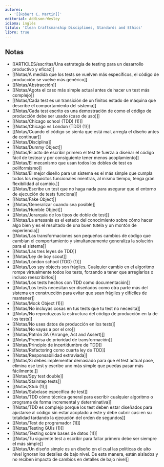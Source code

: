```yaml
---
autores:
  - '[[Robert C. Martin]]'
editorial: Addison-Wesley
idioma: inglés
titulo: 'Clean Craftsmanship Disciplines, Standards and Ethics'
libro: true
---
```


<!-- backlinks:start -->

## Notas

- [[ARTICLES/escritas/Una estrategia de testing para un desarrollo productivo y eficaz]]
- [[Notas/A medida que los tests se vuelven más específicos, el código de producción se vuelve más genérico]]
- [[Notas/Abstracción]]
- [[Notas/Agota el caso más simple actual antes de hacer un test más complejo]]
- [[Notas/Cada test es un transición de un finitos estado de máquina que describe el comportamiento del sistema]]
- [[Notas/Cada test escrito es una demostración de como el código de producción  debe ser usado (caso de uso)]]
- [[Notas/Chicago school (TDD) (1)]]
- [[Notas/Chicago vs London (TDD) (1)]]
- [[Notas/Cuando el código se sienta que está mal, arregla el diseño antes de continuar]]
- [[Notas/Disciplina]]
- [[Notas/Dummy Object]]
- [[Notas/El acto de escribir primero el test te fuerza a diseñar el código fácil de testear y por consiguiente tener menos acoplamiento]]
- [[Notas/El mecanismo que usan todos los dobles de test  es poliformismo]]
- [[Notas/El mejor diseño para un sistema es el más simple que cumpla todos los requisitos funcionales mientras, al mismo tiempo, tenga gran flexibilidad al cambio.]]
- [[Notas/Escribe un test que no haga nada para asegurar que el entorno de ejecución de tests funciona]]
- [[Notas/Fake Object]]
- [[Notas/Generalizar cuando sea posible]]
- [[Notas/Humble Object]]
- [[Notas/Jerarquía de los tipos de doble de test]]
- [[Notas/La artesanía es el estado del conocimiento sobre cómo hacer algo bien y es el resultado  de una buen tutela y un montón de experiencia]]
- [[Notas/Las transformaciones son pequeños cambios de código que cambian el comportamiento y simultaneamente generaliza la solución para el sistema]]
- [[Notas/Las tres leyes de TDD]]
- [[Notas/Ley de boy scout]]
- [[Notas/London school (TDD) (1)]]
- [[Notas/Los spy objects son frágiles. Cualquier cambio en el algoritmo rompe virtualmente todos los tests, forzando a tener que arreglarlos o incluso reescribirlos]]
- [[Notas/Los tests hechos con TDD como documentación]]
- [[Notas/Los tests necesitan ser diseñados como otra parte más del sistema en construcción para evitar que sean frágiles y difíciles de mantener]]
- [[Notas/Mock Object (1)]]
- [[Notas/No incluyas cosas en tus tests que tu test no necesita]]
- [[Notas/No reproduzcas la estructura del código de producción en la de los tests]]
- [[Notas/No uses datos de producción en los tests]]
- [[Notas/No vayas a por el oro]]
- [[Notas/Patrón 3A (Arrange, Act and Assert)]]
- [[Notas/Premisa de prioridad de transformación]]
- [[Notas/Principio de incertidumbre de TDD]]
- [[Notas/Refactoring como cuarta ley de TDD]]
- [[Notas/Responsabilidad extraviada]]
- [[Notas/Si debes implementar demasiado para que el test actual pase, elimina ese test y escribe uno más simple que puedas pasar más fácilmente.]]
- [[Notas/Spy test double]]
- [[Notas/Stairstep tests]]
- [[Notas/Stub (1)]]
- [[Notas/Subclase específica de test]]
- [[Notas/TDD cómo técnica general para escribir cualquier algoritmo o programa de forma incremental y determinativa]]
- [[Notas/TDD es complejo porque los test deben estar diseñados para ajustarse al código sin estar acoplado a este y debe cubrir casi en su totalidad tardando la ejecución del orden de segundos]]
- [[Notas/Test de programador (1)]]
- [[Notas/Testing GUIs (1)]]
- [[Notas/Testing sobre bases de datos (1)]]
- [[Notas/Tu siguiente test a escribir para fallar primero debe ser siempre el más simple]]
- [[Notas/Un diseño simple es un diseño en el cual las políticas de alto nivel ignoran los detalles de bajo nivel. De esta manera, están aislados y no reciben impacto de cambios en detalles de bajo nivel]]

<!-- backlinks:end -->
